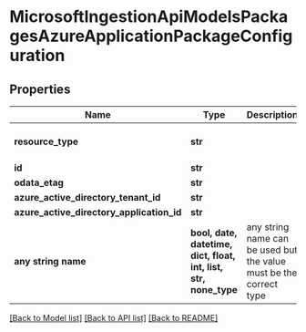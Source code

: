 # MicrosoftIngestionApiModelsPackagesAzureApplicationPackageConfiguration


## Properties
Name | Type | Description | Notes
------------ | ------------- | ------------- | -------------
**resource_type** | **str** |  | [optional]  if omitted the server will use the default value of "AzureApplicationPackageConfiguration"
**id** | **str** |  | [optional] 
**odata_etag** | **str** |  | [optional] 
**azure_active_directory_tenant_id** | **str** |  | [optional] 
**azure_active_directory_application_id** | **str** |  | [optional] 
**any string name** | **bool, date, datetime, dict, float, int, list, str, none_type** | any string name can be used but the value must be the correct type | [optional]

[[Back to Model list]](../README.md#documentation-for-models) [[Back to API list]](../README.md#documentation-for-api-endpoints) [[Back to README]](../README.md)


